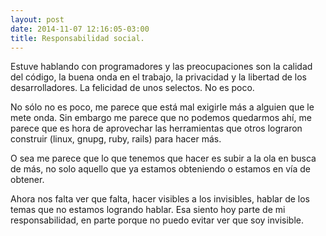 ```yaml
---
layout: post
date: 2014-11-07 12:16:05-03:00
title: Responsabilidad social.
---
```


Estuve hablando con programadores y las preocupaciones son la calidad del
código, la buena onda en el trabajo, la privacidad y la libertad de los
desarrolladores. La felicidad de unos selectos. No es poco.

No sólo no es poco, me parece que está mal exigirle más a alguien que le mete
onda. Sin embargo me parece que no podemos quedarmos ahí, me parece que es hora
de aprovechar las herramientas que otros lograron construir (linux, gnupg, ruby,
rails) para hacer más.

O sea me parece que lo que tenemos que hacer es subir a la ola en busca de más,
no solo aquello que ya estamos obteniendo o estamos en vía de obtener.

Ahora nos falta ver que falta, hacer visibles a los invisibles, hablar de los
temas que no estamos logrando hablar. Esa siento hoy parte de mi
responsabilidad, en parte porque no puedo evitar ver que soy invisible.
